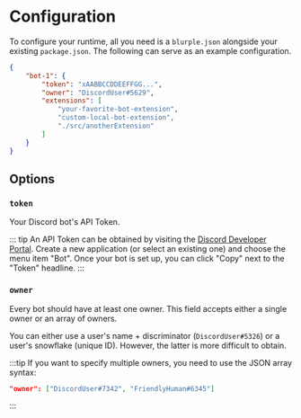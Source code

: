 # Configuration

To configure your runtime, all you need is a `blurple.json` alongside your existing `package.json`. The following can serve as an example configuration.

```json
{
    "bot-1": {
        "token": "xAABBCCDDEEFFGG...",
        "owner": "DiscordUser#5629",
        "extensions": [
            "your-favorite-bot-extension",
            "custom-local-bot-extension",
            "./src/anotherExtension"
        ]
    }
}
```

## Options
### `token`
Your Discord bot's API Token.

::: tip
An API Token can be obtained by visiting the [Discord Developer Portal](https://discordapp.com/developers/applications). Create a new application (or select an existing one) and choose the menu item "Bot". Once your bot is set up, you can click "Copy" next to the "Token" headline.
:::

### `owner`
Every bot should have at least one owner. This field accepts either a single owner or an array of owners.

You can either use a user's name + discriminator (`DiscordUser#5326`) or a user's snowflake (unique&nbsp;ID). However, the latter is more difficult to obtain.

:::tip
If you want to specify multiple owners, you need to use the JSON array syntax: 
```json
"owner": ["DiscordUser#7342", "FriendlyHuman#6345"]
```
:::
